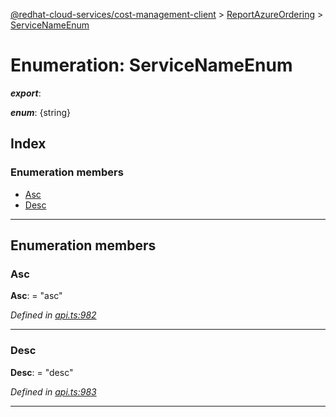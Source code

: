 [@redhat-cloud-services/cost-management-client](../README.md) > [ReportAzureOrdering](../modules/reportazureordering.md) > [ServiceNameEnum](../enums/reportazureordering.servicenameenum.md)

# Enumeration: ServiceNameEnum

*__export__*: 

*__enum__*: {string}

## Index

### Enumeration members

* [Asc](reportazureordering.servicenameenum.md#asc)
* [Desc](reportazureordering.servicenameenum.md#desc)

---

## Enumeration members

<a id="asc"></a>

###  Asc

**Asc**:  = "asc"

*Defined in [api.ts:982](https://github.com/RedHatInsights/javascript-clients/blob/master/packages/cost-management/api.ts#L982)*

___
<a id="desc"></a>

###  Desc

**Desc**:  = "desc"

*Defined in [api.ts:983](https://github.com/RedHatInsights/javascript-clients/blob/master/packages/cost-management/api.ts#L983)*

___

